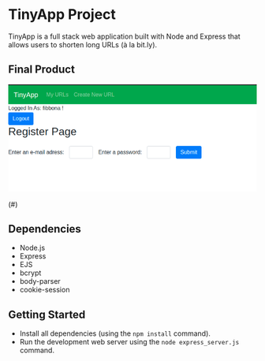 # TinyApp Project

TinyApp is a full stack web application built with Node and Express that allows users to shorten long URLs (à la bit.ly).

## Final Product

![Screenshot](https://github.com/aliy0012/tinyapp/blob/master/docs/Screenshot%20from%202021-11-10%2014-41-20.png?raw=true)

(#)

## Dependencies

- Node.js
- Express
- EJS
- bcrypt
- body-parser
- cookie-session

## Getting Started

- Install all dependencies (using the `npm install` command).
- Run the development web server using the `node express_server.js` command.
